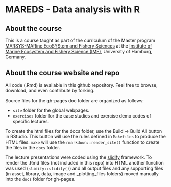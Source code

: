 MAREDS - Data analysis with R
================

<!-- README.md is generated from README.Rmd. Please edit that file -->

## About the course

This is a course taught as part of the curriculum of the Master program
[MARSYS-MARine EcoSYStem and Fishery
Sciences](https://www.biologie.uni-hamburg.de/en/studium/master/marine-oekosystem-und-fischereiwissenschaften.html)
at the [Institute of Marine Ecosystem and Fishery Science
(IMF)](https://www.biologie.uni-hamburg.de/en/einrichtungen/imf.html),
University of Hamburg, Germany.

## About the course website and repo

All code (.Rmd) is available in this github repository. Feel free to
browse, download, and even contribute by forking.

Source files for the gh-pages doc folder are organized as follows:

  - `site` folder for the global webpages.
  - `exercises` folder for the case studies and exercise demo codes of
    specific lectures.

To create the html files for the docs folder, use the Build -\> Build
All button in RStudio. This button will use the rules defined in
`Makefiles` to produce the HTML files. `make` will use the
`rmarkdown::render_site()` function to create the files in the `docs`
folder.

The lecture presentations were coded using the
[slidify](http://slidify.org) framework. To render the .Rmd files (not
included in this repo) into HTML another function was used
(`slidify::slidify()`) and all output files and any supporting files (in
asset, library, data, image and \_plotting\_files folders) moved
manually into the `docs` folder for gh-pages.
